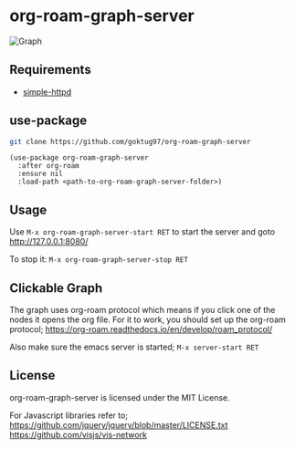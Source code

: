 org-roam-graph-server
===================================

![Graph](https://raw.githubusercontent.com/goktug97/org-roam-graph-server/master/org-roam-graph.png)

## Requirements

- [simple-httpd](https://github.com/skeeto/emacs-web-server/)

## use-package

```bash
git clone https://github.com/goktug97/org-roam-graph-server
```

```elisp
(use-package org-roam-graph-server
  :after org-roam
  :ensure nil
  :load-path <path-to-org-roam-graph-server-folder>)
```

## Usage

Use `M-x org-roam-graph-server-start RET` to start the server and goto http://127.0.0.1:8080/

To stop it: `M-x org-roam-graph-server-stop RET`

## Clickable Graph
The graph uses org-roam protocol which means if you click one of the nodes
it opens the org file. For it to work, you should set up the org-roam protocol;
https://org-roam.readthedocs.io/en/develop/roam_protocol/

Also make sure the emacs server is started; `M-x server-start RET`

## License
org-roam-graph-server is licensed under the MIT License.

For Javascript libraries refer to;
https://github.com/jquery/jquery/blob/master/LICENSE.txt
https://github.com/visjs/vis-network

